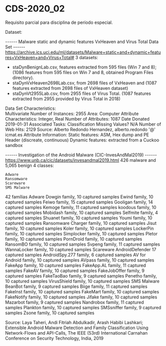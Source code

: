 # CDS-2020_02
Requisito parcial para disciplina de período especial.

Dataset:

------ Malware static and dynamic features VxHeaven and Virus Total Data Set ------
https://archive.ics.uci.edu/ml/datasets/Malware+static+and+dynamic+features+VxHeaven+and+Virus+Total#
3 datasets: 
- staDynBenignLab.csv,        features extracted from 595 files (Win 7 and 8); (1086 features from 595 files on Win 7 and 8, obtained Program Files directory). 
- staDynVxHeaven2698Lab.csv,  from 2698 files of VxHeaven and                  (1087 features extracted from 2698 files of VxHeaven dataset)
- staDynVt2955Lab.csv,        from 2955 files of Virus Total.                  (1087 features extracted from 2955 provided by Virus Total in 2018)
	
Data Set Characteristics:  
	Multivariate
Number of Instances:
  2955
Area:
  Computer
Attribute Characteristics:
  Integer, Real
Number of Attributes:
  1087
Date Donated
  2019-01-31
Associated Tasks:
  Classification
Missing Values?
  N/A
Number of Web Hits:
  2129
Source:
  Alberto Redondo Hernandez, alberto.redondo '@' icmat.es
Attribute Information:
  Static features: ASM, Hex dump and PE Header (discreate, continuous)
  Dynamic features: extracted from a Cuckoo sandbox 
  
  
  ------ Investigation of the Android Malware (CIC-InvesAndMal2019) ------
https://www.unb.ca/cic/datasets/invesandmal2019.html
426 malware and 5,065 benign
4 classes:

    Adware
    Ransomware
    Scareware
    SMS Malware

42 famílias
  Adware
    Dowgin family, 10 captured samples
    Ewind family, 10 captured samples
    Feiwo family, 15 captured samples
    Gooligan family, 14 captured samples
    Kemoge family, 11 captured samples
    koodous family, 10 captured samples
    Mobidash family, 10 captured samples
    Selfmite family, 4 captured samples
    Shuanet family, 10 captured samples
    Youmi family, 10 captured samples
  Ransomware
    Charger family, 10 captured samples
    Jisut family, 10 captured samples
    Koler family, 10 captured samples
    LockerPin family, 10 captured samples
    Simplocker family, 10 captured samples
    Pletor family, 10 captured samples
    PornDroid family, 10 captured samples
    RansomBO family, 10 captured samples
    Svpeng family, 11 captured samples
    WannaLocker family, 10 captured samples
  Scareware
    AndroidDefender 17 captured samples
    AndroidSpy.277 family, 6 captured samples
    AV for Android family, 10 captured samples
    AVpass family, 10 captured samples
    FakeApp family, 10 captured samples
    FakeApp.AL family, 11 captured samples
    FakeAV family, 10 captured samples
    FakeJobOffer family, 9 captured samples
    FakeTaoBao family, 9 captured samples
    Penetho family, 10 captured samples
    VirusShield family, 10 captured samples
  SMS Malware
    BeanBot family, 9 captured samples
    Biige family, 11 captured samples
    FakeInst family, 10 captured samples
    FakeMart family, 10 captured samples
    FakeNotify family, 10 captured samples
    Jifake family, 10 captured samples
    Mazarbot family, 9 captured samples
    Nandrobox family, 11 captured samples
    Plankton family, 10 captured samples
    SMSsniffer family, 9 captured samples
    Zsone family, 10 captured samples

 Source:
  Laya Taheri, Andi Fitriah Abdulkadir, Arash Habibi Lashkari; Extensible Android Malware Detection and Family Classification Using Network-Flows and API-Calls, The IEEE (53rd) International Carnahan Conference on Security Technology, India, 2019
